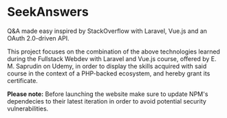 # SeekAnswers

Q&amp;A made easy inspired by StackOverflow with Laravel, Vue.js and an OAuth 2.0-driven API.

This project focuses on the combination of the above technologies learned during the Fullstack Webdev with Laravel and Vue.js course, offered by E. M. Saprudin on Udemy, in order to display the skills acquired with said course in the context of a PHP-backed ecosystem, and hereby grant its certificate.

**Please note:** Before launching the website make sure to update NPM's dependecies to their latest iteration in order to avoid potential security vulnerabilities.
